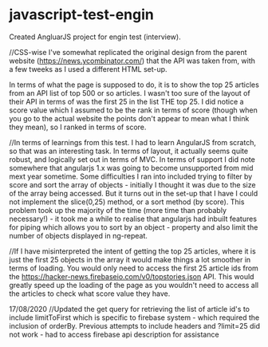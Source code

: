 # javascript-test-engin

Created AngluarJS project for engin test (interview).

//CSS-wise I've somewhat replicated the original design from the parent website (https://news.ycombinator.com/) that the API was taken from, with a few tweeks as I used a different HTML set-up.

In terms of what the page is supposed to do, it is to show the top 25 articles from an API list of top 500 or so articles. I wasn't too sure of the layout of their API in terms of was the first 25 in the list THE top 25. I did notice a score value which I assumed to be the rank in terms of score (though when you go to the actual website the points don't appear to mean what I think they mean), so I ranked in terms of score.

//In terms of learnings from this test. I had to learn AngularJS from scratch, so that was an interesting task. In terms of layout, it actually seems quite robust, and logically set out in terms of MVC. In terms of support I did note somewhere that angularjs 1.x was going to become unsupported from mid mext year sometime. Some difficulties I ran into included trying to filter by score and sort the array of objects - initially I thought it was due to the size of the array being accessed. But it turns out in the set-up that I have I could not implement the slice(0,25) method, or a sort method (by score). This problem took up the majority of the time (more time than probably necessary!) - it took me a while to realise that angularjs had inbuilt features for piping which allows you to  sort by an object - property and also limit the number of objects displayed in ng-repeat.

//If I have misinterpreted the intent of getting the top 25 articles, where it is just the first 25 objects in the array it would make things a lot smoother in terms of loading. You would only need to access the first 25 article ids from the https://hacker-news.firebaseio.com/v0/topstories.json API. This would greatly speed up the loading of the page as you wouldn't need to access all the articles to check what score value they have.


17/08/2020
//Updated the get query for retrieving the list of article id's to include limitToFirst which is specific to firebase system - which required the inclusion of orderBy.
Previous attempts to include headers and ?limit=25 did not work - had to access firebase api description for assistance
